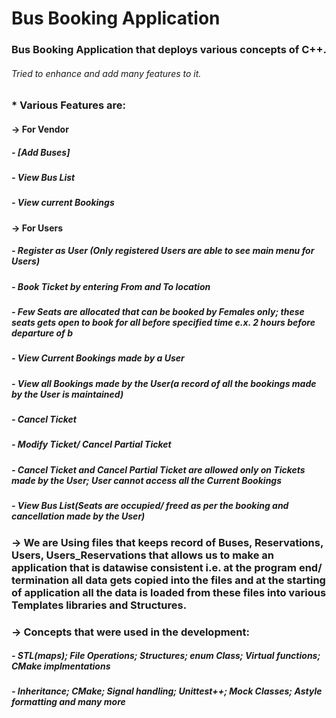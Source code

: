 # Bus Booking Application

### Bus Booking Application that deploys various concepts of C++.
###### Tried to enhance and add many features to it.

### * Various Features are:
#### -> For Vendor
#####       - [Add Buses]
#####       - View Bus List
#####       - View current Bookings
####  -> For Users
#####      - Register as User (Only registered Users are able to see main menu for Users)
#####      - Book Ticket by entering From and To location
#####      - Few Seats are allocated that can be booked by Females only; these seats gets open to book for all before specified time e.x. 2 hours before departure of b
#####      - View Current Bookings made by a User
#####      - View all Bookings made by the User(a record of all the bookings made by the User is maintained)
#####      - Cancel Ticket
#####      - Modify Ticket/ Cancel Partial Ticket
#####      - Cancel Ticket and Cancel Partial Ticket are allowed only on Tickets made by the User; User cannot access all the Current Bookings
#####      - View Bus List(Seats are occupied/ freed as per the booking and cancellation made by the User)
    
###  -> We are Using files that keeps record of Buses, Reservations, Users, Users_Reservations that allows us to make an application that is datawise consistent i.e. at the program end/ termination all data gets copied into the files and at the starting of application all the data is loaded from these files into various Templates libraries and Structures.

###  -> Concepts that were used in the development:
#####    - STL(maps); File Operations; Structures; enum Class; Virtual functions; CMake implmentations
#####    - Inheritance; CMake; Signal handling; Unittest++; Mock Classes; Astyle formatting and many more
